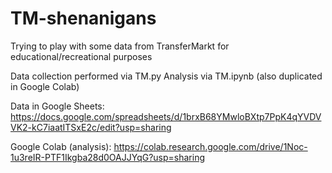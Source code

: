 # TM-shenanigans
Trying to play with some data from TransferMarkt for educational/recreational purposes

Data collection performed via TM.py
Analysis via TM.ipynb (also duplicated in Google Colab)

Data in Google Sheets:
https://docs.google.com/spreadsheets/d/1brxB68YMwloBXtp7PpK4qYVDVVK2-kC7iaatITSxE2c/edit?usp=sharing

Google Colab (analysis):
https://colab.research.google.com/drive/1Noc-1u3reIR-PTF1Ikgba28d0OAJJYqG?usp=sharing
